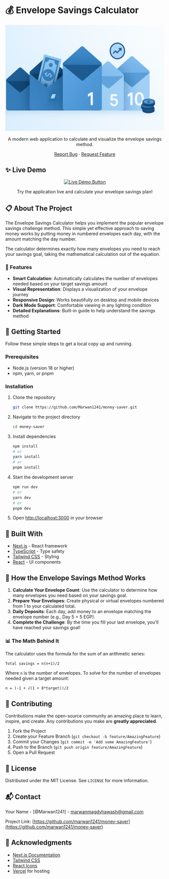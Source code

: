 # 💰 Envelope Savings Calculator

<div align="center">
  <img src="public/envelope-banner.png" alt="Envelope Savings Calculator Banner" width="600">
  
  <p>A modern web application to calculate and visualize the envelope savings method.</p>

<a href="https://github.com/yourusername/money-saver/issues/new?assignees=&labels=bug&template=bug_report.md&title=">Report Bug</a>
·
<a href="https://github.com/yourusername/money-saver/issues/new?assignees=&labels=enhancement&template=feature_request.md&title=">Request Feature</a>

</div>

## ✨ Live Demo

<div align="center">
  <a href="https://money-saver-envelope-calculator.vercel.app" target="_blank">
    <img src="https://img.shields.io/badge/LIVE%20DEMO-Visit%20App-blue?style=for-the-badge&logo=vercel" alt="Live Demo Button" height="40" />
  </a>
</div>

<p align="center">
  Try the application live and calculate your envelope savings plan!
</p>

## 📋 About The Project

The Envelope Savings Calculator helps you implement the popular envelope savings challenge method. This simple yet effective approach to saving money works by putting money in numbered envelopes each day, with the amount matching the day number.

The calculator determines exactly how many envelopes you need to reach your savings goal, taking the mathematical calculation out of the equation.

### 🌟 Features

- **Smart Calculation**: Automatically calculates the number of envelopes needed based on your target savings amount
- **Visual Representation**: Displays a visualization of your envelope journey
- **Responsive Design**: Works beautifully on desktop and mobile devices
- **Dark Mode Support**: Comfortable viewing in any lighting condition
- **Detailed Explanations**: Built-in guide to help understand the savings method

## 🚀 Getting Started

Follow these simple steps to get a local copy up and running.

### Prerequisites

- Node.js (version 18 or higher)
- npm, yarn, or pnpm

### Installation

1. Clone the repository

   ```sh
   git clone https://github.com/Marwan1241/money-saver.git
   ```

2. Navigate to the project directory

   ```sh
   cd money-saver
   ```

3. Install dependencies

   ```sh
   npm install
   # or
   yarn install
   # or
   pnpm install
   ```

4. Start the development server

   ```sh
   npm run dev
   # or
   yarn dev
   # or
   pnpm dev
   ```

5. Open [http://localhost:3000](http://localhost:3000) in your browser

## 🔧 Built With

- [Next.js](https://nextjs.org/) - React framework
- [TypeScript](https://www.typescriptlang.org/) - Type safety
- [Tailwind CSS](https://tailwindcss.com/) - Styling
- [React](https://reactjs.org/) - UI components

## 📘 How the Envelope Savings Method Works

1. **Calculate Your Envelope Count**: Use the calculator to determine how many envelopes you need based on your savings goal.
2. **Prepare Your Envelopes**: Create physical or virtual envelopes numbered from 1 to your calculated total.
3. **Daily Deposits**: Each day, add money to an envelope matching the envelope number (e.g., Day 5 = 5 EGP).
4. **Complete the Challenge**: By the time you fill your last envelope, you'll have reached your savings goal!

### 📊 The Math Behind It

The calculator uses the formula for the sum of an arithmetic series:

```
Total savings = n(n+1)/2
```

Where `n` is the number of envelopes. To solve for the number of envelopes needed given a target amount:

```
n = (-1 + √(1 + 8*target))/2
```

## 🤝 Contributing

Contributions make the open-source community an amazing place to learn, inspire, and create. Any contributions you make are **greatly appreciated**.

1. Fork the Project
2. Create your Feature Branch (`git checkout -b feature/AmazingFeature`)
3. Commit your Changes (`git commit -m 'Add some AmazingFeature'`)
4. Push to the Branch (`git push origin feature/AmazingFeature`)
5. Open a Pull Request

## 📄 License

Distributed under the MIT License. See `LICENSE` for more information.

## 📬 Contact

Your Name - [@Marwan1241] - marwanmagdyhawash@gmail.com

Project Link: [https://github.com/marwan1241/money-saver](https://github.com/marwan1241/money-saver)

## 🙏 Acknowledgments

- [Next.js Documentation](https://nextjs.org/docs)
- [Tailwind CSS](https://tailwindcss.com/)
- [React Icons](https://react-icons.github.io/react-icons/)
- [Vercel](https://vercel.com/) for hosting
